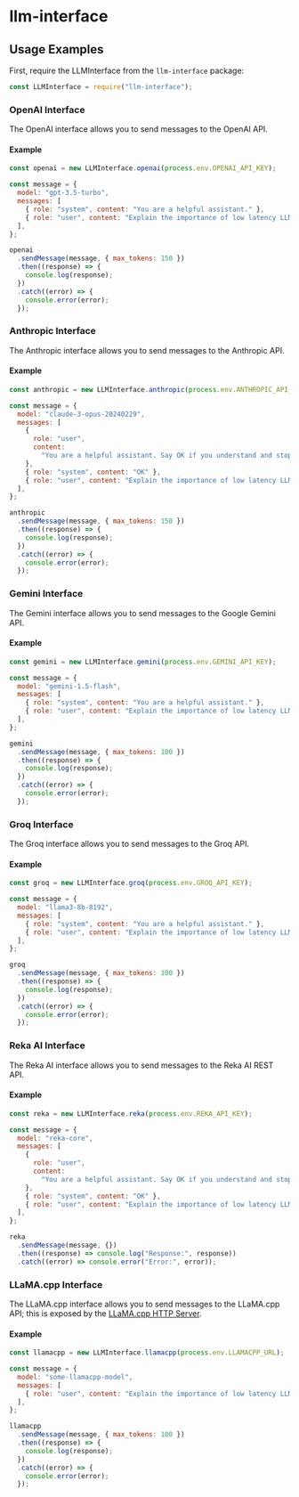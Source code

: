 # llm-interface

## Usage Examples

First, require the LLMInterface from the `llm-interface` package:

```javascript
const LLMInterface = require("llm-interface");
```

### OpenAI Interface

The OpenAI interface allows you to send messages to the OpenAI API.

#### Example

```javascript
const openai = new LLMInterface.openai(process.env.OPENAI_API_KEY);

const message = {
  model: "gpt-3.5-turbo",
  messages: [
    { role: "system", content: "You are a helpful assistant." },
    { role: "user", content: "Explain the importance of low latency LLMs." },
  ],
};

openai
  .sendMessage(message, { max_tokens: 150 })
  .then((response) => {
    console.log(response);
  })
  .catch((error) => {
    console.error(error);
  });
```

### Anthropic Interface

The Anthropic interface allows you to send messages to the Anthropic API.

#### Example

```javascript
const anthropic = new LLMInterface.anthropic(process.env.ANTHROPIC_API_KEY);

const message = {
  model: "claude-3-opus-20240229",
  messages: [
    {
      role: "user",
      content:
        "You are a helpful assistant. Say OK if you understand and stop.",
    },
    { role: "system", content: "OK" },
    { role: "user", content: "Explain the importance of low latency LLMs." },
  ],
};

anthropic
  .sendMessage(message, { max_tokens: 150 })
  .then((response) => {
    console.log(response);
  })
  .catch((error) => {
    console.error(error);
  });
```

### Gemini Interface

The Gemini interface allows you to send messages to the Google Gemini API.

#### Example

```javascript
const gemini = new LLMInterface.gemini(process.env.GEMINI_API_KEY);

const message = {
  model: "gemini-1.5-flash",
  messages: [
    { role: "system", content: "You are a helpful assistant." },
    { role: "user", content: "Explain the importance of low latency LLMs." },
  ],
};

gemini
  .sendMessage(message, { max_tokens: 100 })
  .then((response) => {
    console.log(response);
  })
  .catch((error) => {
    console.error(error);
  });
```

### Groq Interface

The Groq interface allows you to send messages to the Groq API.

#### Example

```javascript
const groq = new LLMInterface.groq(process.env.GROQ_API_KEY);

const message = {
  model: "llama3-8b-8192",
  messages: [
    { role: "system", content: "You are a helpful assistant." },
    { role: "user", content: "Explain the importance of low latency LLMs." },
  ],
};

groq
  .sendMessage(message, { max_tokens: 100 })
  .then((response) => {
    console.log(response);
  })
  .catch((error) => {
    console.error(error);
  });
```

### Reka AI Interface

The Reka AI interface allows you to send messages to the Reka AI REST API.

#### Example

```javascript
const reka = new LLMInterface.reka(process.env.REKA_API_KEY);

const message = {
  model: "reka-core",
  messages: [
    {
      role: "user",
      content:
        "You are a helpful assistant. Say OK if you understand and stop.",
    },
    { role: "system", content: "OK" },
    { role: "user", content: "Explain the importance of low latency LLMs." },
  ],
};

reka
  .sendMessage(message, {})
  .then((response) => console.log("Response:", response))
  .catch((error) => console.error("Error:", error));
```

### LLaMA.cpp Interface

The LLaMA.cpp interface allows you to send messages to the LLaMA.cpp API; this is exposed by the [LLaMA.cpp HTTP Server](https://github.com/ggerganov/llama.cpp/tree/master/examples/server).

#### Example

```javascript
const llamacpp = new LLMInterface.llamacpp(process.env.LLAMACPP_URL);

const message = {
  model: "some-llamacpp-model",
  messages: [
    { role: "user", content: "Explain the importance of low latency LLMs." },
  ],
};

llamacpp
  .sendMessage(message, { max_tokens: 100 })
  .then((response) => {
    console.log(response);
  })
  .catch((error) => {
    console.error(error);
  });
```
